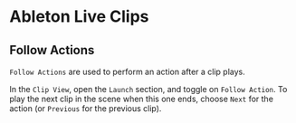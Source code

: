 # Ableton Live Clips

## Follow Actions

`Follow Actions` are used to perform an action after a clip plays.

In the `Clip View`, open the `Launch` section, and toggle on `Follow Action`. To play the next clip in the scene when this one ends, choose `Next` for the action (or `Previous` for the previous clip).
